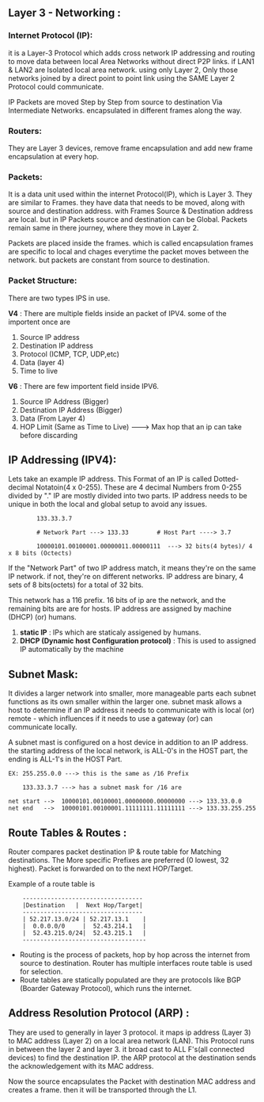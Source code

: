## Layer 3 - Networking :

### Internet Protocol (IP):
it is a Layer-3 Protocol which adds cross network IP addressing and routing to move data between local Area Networks without direct P2P links. if LAN1 & LAN2 are Isolated local area network. using only Layer 2, Only those networks joined by a direct point to point link using the SAME Layer 2 Protocol could communicate.

IP Packets are moved Step by Step from source to destination Via Intermediate Networks. encapsulated in different frames along the way.

### Routers:
They are Layer 3 devices, remove frame encapsulation and add new frame encapsulation at every hop.

### Packets:
It is a data unit used within the internet Protocol(IP), which is Layer 3. They are similar to Frames. they have data that needs to be moved, along with source and destination address. with Frames Source & Destination address are local. but in IP Packets source and destination can be Global. Packets remain same in there journey, where they move in Layer 2.

Packets are placed inside the frames. which is called encapsulation frames are specific to local and chages everytime the packet moves between the network. but packets are constant from source to destination.

### Packet Structure:
There are two types IPS in use.

**V4** : There are multiple fields inside an packet of IPV4. some of the importent once are

  1) Source IP address
  2) Destination IP address
  3) Protocol (ICMP, TCP, UDP,etc)
  4) Data (layer 4)
  5) Time to live

**V6** : There are few importent field inside IPV6.

  1) Source IP Address (Bigger)
  2) Destination IP Address (Bigger)
  3) Data (From Layer 4)
  4) HOP Limit (Same as Time to Live) ---> Max hop that an ip can take before discarding

## IP Addressing (IPV4):
Lets take an example IP address. This Format of an IP is called Dotted-decimal Notatoin(4 x 0-255). These are 4 decimal Numbers from 0-255 divided by "."
IP are mostly divided into two parts. IP address needs to be unique in both the local and global setup to avoid any issues.

            133.33.3.7

            # Network Part ---> 133.33        # Host Part ----> 3.7

            10000101.00100001.00000011.00000111  ---> 32 bits(4 bytes)/ 4 x 8 bits (Octects)

If the "Network Part" of two IP address match, it means they're on the same IP network. if not, they're on different networks. IP address are binary, 4 sets of 8 bits(octets) for a total of 32 bits.

This network has a 116 prefix. 16 bits of ip are the network, and the remaining bits are are for hosts. IP address are assigned by machine (DHCP) (or) humans.

  1) **static IP** : IPs which are staticaly assigened by humans.
  2) **DHCP (Dynamic host Configuration protocol)** : This is used to assigned IP automatically by the machine

## Subnet Mask:
It divides a larger network into smaller, more manageable parts each subnet functions as its own smaller within the larger one. subnet mask allows a host to determine if an IP address it needs to communicate with is local (or) remote - which influences if it needs to use a gateway (or) can communicate locally.

A subnet mast is configured on a host device in addition to an IP address. the starting address of the local network, is ALL-0's in the HOST part, the ending is ALL-1's in the HOST Part.

    EX: 255.255.0.0 ---> this is the same as /16 Prefix

        133.33.3.7 ---> has a subnet mask for /16 are

    net start -->  10000101.00100001.00000000.00000000 ---> 133.33.0.0
    net end   -->  10000101.00100001.11111111.11111111 ---> 133.33.255.255

## Route Tables & Routes :
Router compares packet destination IP & route table for Matching destinations. The More specific Prefixes are preferred (0 lowest, 32 highest). Packet is forwarded on to the next HOP/Target.

 Example of a route table is

        ----------------------------------
        |Destination   |  Next Hop/Target|
        ----------------------------------
        | 52.217.13.0/24 | 52.217.13.1    |
        |  0.0.0.0/0     |  52.43.214.1   |
        |  52.43.215.0/24|  52.43.215.1   |
        -----------------------------------

- Routing is the process of packets, hop by hop across the internet from source to destination. Router has multiple interfaces route table is used for selection.
- Route tables are statically populated are they are protocols like BGP (Boarder Gateway Protocol), which runs the internet.

## Address Resolution Protocol (ARP) :

They are used to generally in layer 3 protocol. it maps ip address (Layer 3) to MAC address (Layer 2) on a local area network (LAN). This Protocol runs in between the layer 2 and layer 3. it broad cast to ALL F's(all connected devices) to find the destination IP. the ARP protocol at the destination sends the acknowledgement with its MAC address.

Now the source encapsulates the Packet with destination MAC address and creates a frame. then it will be transported through the L1.
